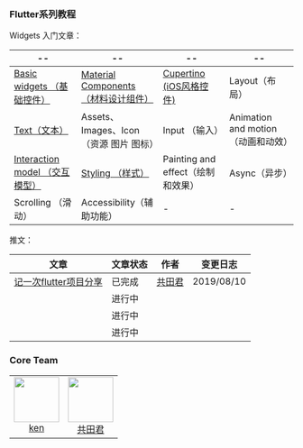 ### Flutter系列教程

Widgets 入门文章：

|--|--|--|--|
|---|---|---|---|
| [Basic widgets （基础控件）](/article/basicWidgets)| [Material Components （材料设计组件）](/article/material)| [Cupertino (iOS风格控件)](/article/cupertino)| Layout（布局）|
| [Text（文本）](/article/text/Flutter-Text%E4%BD%BF%E7%94%A8.md)| Assets、Images、Icon （资源 图片 图标）| Input （输入）| Animation and motion（动画和动效）|
| [Interaction model （交互模型）](/article/interactionModel)| [Styling （样式）](/article/styling) | Painting and effect（绘制和效果）| Async（异步）|
| Scrolling （滑动） | Accessibility（辅助功能）| - | - |

推文：

| 文章 | 文章状态 | 作者 | 变更日志 |
| --- | --- | --- | --- |
| [记一次flutter项目分享](https://github.com/YYFlutter/flutter-article/blob/master/article/记一次flutter项目分享.md)  | 已完成 | [共田君](https://github.com/Natoto) | 2019/08/10 |
|   | 进行中 |  |  |
|   | 进行中 |  |  |
|   | 进行中 |  |  |

### Core Team

<table>
  <tbody>
    <tr>
      <td align="center" valign="top">
        <img height="80" width="80" src="https://avatars1.githubusercontent.com/u/3890513?s=128">
        <br>
        <a href="https://github.com/ckken">ken</a>
      </td>
      <td align="center" valign="top">
        <img height="80" width="80" src="https://avatars2.githubusercontent.com/u/3379261?s=128">
        <br>
        <a href="https://github.com/Natoto">共田君</a>
      </td>
     </tr>
  </tbody>
</table>
